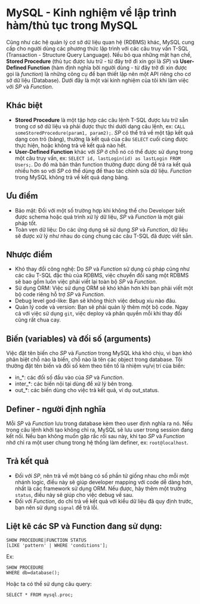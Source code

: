 # MySQL - Kinh nghiệm về lập trình hàm/thủ tục trong MySQL

Cũng như các hệ quản lý cơ sở dữ liệu quan hệ (RDBMS) khác, MySQL cung cấp cho người dùng các phương thức lập trình với các câu truy vấn T-SQL (Transaction - Structure Query Language). Nếu bỏ qua những mặt hạn chế, **Stored Procedure** (thủ tục được lưu trữ - từ đây trở đi xin gọi là *SP*) và **User-Defined Function** (hàm định nghĩa bởi người dùng - từ đây trở đi xin được gọi là *function*) là những công cụ để bạn thiết lập nên một API riêng cho cơ sở dữ liệu (Database). Dưới đây là một vài kinh nghiệm của tôi khi làm việc với *SP* và *Function*.

## Khác biệt

- **Stored Procedure** là một tập hợp các câu lệnh T-SQL được lưu trữ sẵn trong cơ sở dữ liệu và phải được thực thi dưới dạng câu lệnh, ex: `CALL someStoredProcedure(param1, param2);`. *SP* có thể trả về một tập kết quả dạng con trỏ (bảng), thường là kết quả của câu `SELECT` cuối cùng được thực hiện, hoặc không trả về kết quả nào hết.
- **User-Defined Function** khác với *SP* ở chỗ nó có thể được sử dụng trong một câu truy vấn, ex: `SELECT id, lastLogin(id) as lastLogin FROM Users;`. Do đó mà bản thân function thường được dùng để trả ra kết quả nhiều hơn so với *SP* có thể dùng để thao tác chỉnh sửa dữ liệu. *Function* trong MySQL không trả về kết quả dạng bảng.

## Ưu điểm

- Bảo mật: Đối với một số trường hợp khi không thể cho Developer biết được schema hoặc quá trình xử lý dữ liệu, *SP* và *Function* là một giải pháp tốt.
- Toàn vẹn dữ liệu: Do các ứng dụng sẽ sử dụng *SP* và *Function*, dữ liệu sẽ được xử lý như nhau do cùng chung các câu T-SQL đã được viết sẵn.

## Nhược điểm

- Khó thay đổi công nghệ: Do *SP* và *Function* sử dụng cú pháp cũng như các câu T-SQL đặc thù của RDBMS, việc chuyển đổi sang một RDBMS sẽ bao gồm luôn việc phải viết lại toàn bộ *SP* và *Function*.
- Sử dụng ORM: Việc sử dụng ORM sẽ khó khăn hơn khi bạn phải viết một bộ code riêng hỗ trợ *SP* và *Function*.
- Debug level god-like: Bạn sẽ không thích việc debug xíu nào đâu.
- Quản lý code và version: Bạn sẽ phải quản lý thêm một bộ code. Ngay cả với việc sử dụng `git`, việc deploy và phân quyền mỗi khi thay đổi cũng rất chua cay.

## Biến (variables) và đối số (arguments)

Việc đặt tên biến cho *SP* và *Function* trong MySQL khá khó chịu, vì bạn khó phân biệt chỗ nào là biến, chỗ nào là tên các object trong database. Tôi thường đặt tên biến và đối số kèm theo tiền tố là nhiệm vụ/vị trí của biến:

- in_*: các đối số đầu vào của *SP* và *Function*.
- inter_*: các biến nội tại dùng để xử lý bên trong.
- out_*: các biến dùng cho việc trả kết quả, ví dụ out_status.

## Definer - người định nghĩa

Mỗi *SP* và *Function* lưu trong database kèm theo user định nghĩa ra nó. Nếu trong câu lệnh khởi tạo không chỉ ra, MySQL sẽ lưu user trong session đang kết nối. Nếu bạn không muốn gặp rắc rối sau này, khi tạo *SP* và *Function* nhớ chỉ ra một user chung trong hệ thống làm definer, ex: `root@localhost`.

## Trả kết quả

- Đối với *SP*, nên trả về một bảng có số phần tử giống nhau cho mỗi một nhánh logic, điều này sẽ giúp developer mapping với code dễ dàng hơn, nhất là các framework sử dụng ORM. Nếu được, hãy thêm một trường `status`, điều này sẽ giúp cho việc debug về sau.
- Đối với *Function*, do chỉ trả về kết quả với kiểu dữ liệu đã quy định trước, bạn nên sử dụng `signal` để trả lỗi.

## Liệt kê các SP và Function đang sử dụng:

	SHOW PROCEDURE|FUNCTION STATUS
	[LIKE 'pattern' | WHERE 'conditions'];

Ex:

	SHOW PROCEDURE
	WHERE db=database();

Hoặc ta có thể sử dụng câu query:

	SELECT * FROM mysql.proc;